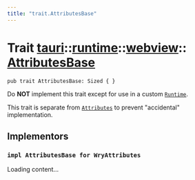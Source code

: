 ```yaml
---
title: "trait.AttributesBase"
---
```


# Trait [tauri](/docs/api/rust/tauri/../../index.html)::​[runtime](/docs/api/rust/tauri/../index.html)::​[webview](/docs/api/rust/tauri/index.html)::​[AttributesBase](/docs/api/rust/tauri/)

    pub trait AttributesBase: Sized { }

Do **NOT** implement this trait except for use in a custom [`Runtime`](/docs/api/rust/tauri/../../../tauri/runtime/trait.Runtime.html).

This trait is separate from [`Attributes`](/docs/api/rust/tauri/../../../tauri/runtime/webview/trait.Attributes.html "Attributes") to prevent "accidental" implementation.

## Implementors

### `impl AttributesBase for WryAttributes`

Loading content...
